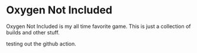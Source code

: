 # Oxygen Not Included

Oxygen Not Included is my all time favorite game. This is just a collection of builds and other stuff.

testing out the github action.